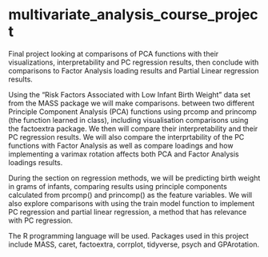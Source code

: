 # multivariate_analysis_course_project
Final project looking at comparisons of PCA functions with their visualizations, interpretability and PC regression results, then conclude with comparisons to Factor Analysis loading results and Partial Linear regression results.

Using the “Risk Factors Associated with Low Infant Birth Weight” data set from the MASS package we will make comparisons. between two different Principle Component Analysis (PCA) functions using prcomp and princomp (the function learned in class), including visualisation comparisons using the factoextra package. We then will compare their interpretability and their PC regression results. We will also compare the interprtability of the PC functions with Factor Analysis as well as compare loadings and how implementing a varimax rotation affects both PCA and Factor Analysis loadings results.

During the section on regression methods, we will be predicting birth weight in grams of infants, comparing results using principle components calculated from prcomp() and princomp() as the feature variables. We will also explore comparisons with using the train model function to implement PC regression and partial linear regression, a method that has relevance with PC regression.

The R programming language will be used. Packages used in this project include MASS, caret, factoextra, corrplot, tidyverse, psych and GPArotation.
